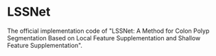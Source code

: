 # LSSNet
The official implementation code of "LSSNet: A Method for Colon Polyp Segmentation Based on Local Feature Supplementation and Shallow Feature Supplementation".


